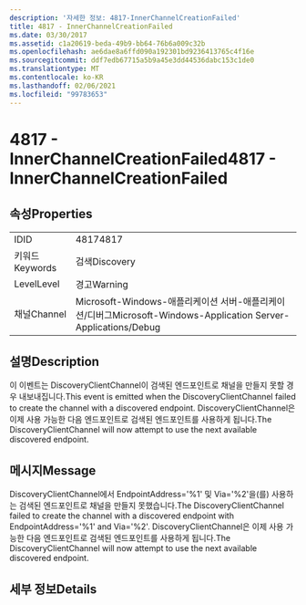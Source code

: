 ```yaml
---
description: '자세한 정보: 4817-InnerChannelCreationFailed'
title: 4817 - InnerChannelCreationFailed
ms.date: 03/30/2017
ms.assetid: c1a20619-beda-49b9-bb64-76b6a009c32b
ms.openlocfilehash: ae6dae8a6ffd090a192301bd9236413765c4f16e
ms.sourcegitcommit: ddf7edb67715a5b9a45e3dd44536dabc153c1de0
ms.translationtype: MT
ms.contentlocale: ko-KR
ms.lasthandoff: 02/06/2021
ms.locfileid: "99783653"
---
```

# <a name="4817---innerchannelcreationfailed"></a><span data-ttu-id="bed15-103">4817 - InnerChannelCreationFailed</span><span class="sxs-lookup"><span data-stu-id="bed15-103">4817 - InnerChannelCreationFailed</span></span>

## <a name="properties"></a><span data-ttu-id="bed15-104">속성</span><span class="sxs-lookup"><span data-stu-id="bed15-104">Properties</span></span>  
  
|||  
|-|-|  
|<span data-ttu-id="bed15-105">ID</span><span class="sxs-lookup"><span data-stu-id="bed15-105">ID</span></span>|<span data-ttu-id="bed15-106">4817</span><span class="sxs-lookup"><span data-stu-id="bed15-106">4817</span></span>|  
|<span data-ttu-id="bed15-107">키워드</span><span class="sxs-lookup"><span data-stu-id="bed15-107">Keywords</span></span>|<span data-ttu-id="bed15-108">검색</span><span class="sxs-lookup"><span data-stu-id="bed15-108">Discovery</span></span>|  
|<span data-ttu-id="bed15-109">Level</span><span class="sxs-lookup"><span data-stu-id="bed15-109">Level</span></span>|<span data-ttu-id="bed15-110">경고</span><span class="sxs-lookup"><span data-stu-id="bed15-110">Warning</span></span>|  
|<span data-ttu-id="bed15-111">채널</span><span class="sxs-lookup"><span data-stu-id="bed15-111">Channel</span></span>|<span data-ttu-id="bed15-112">Microsoft-Windows-애플리케이션 서버-애플리케이션/디버그</span><span class="sxs-lookup"><span data-stu-id="bed15-112">Microsoft-Windows-Application Server-Applications/Debug</span></span>|  
  
## <a name="description"></a><span data-ttu-id="bed15-113">설명</span><span class="sxs-lookup"><span data-stu-id="bed15-113">Description</span></span>  

 <span data-ttu-id="bed15-114">이 이벤트는 DiscoveryClientChannel이 검색된 엔드포인트로 채널을 만들지 못할 경우 내보내집니다.</span><span class="sxs-lookup"><span data-stu-id="bed15-114">This event is emitted when the DiscoveryClientChannel failed to create the channel with a discovered endpoint.</span></span> <span data-ttu-id="bed15-115">DiscoveryClientChannel은 이제 사용 가능한 다음 엔드포인트로 검색된 엔드포인트를 사용하게 됩니다.</span><span class="sxs-lookup"><span data-stu-id="bed15-115">The DiscoveryClientChannel will now attempt to use the next available discovered endpoint.</span></span>  
  
## <a name="message"></a><span data-ttu-id="bed15-116">메시지</span><span class="sxs-lookup"><span data-stu-id="bed15-116">Message</span></span>  

 <span data-ttu-id="bed15-117">DiscoveryClientChannel에서 EndpointAddress='%1' 및 Via='%2'을(를) 사용하는 검색된 엔드포인트로 채널을 만들지 못했습니다.</span><span class="sxs-lookup"><span data-stu-id="bed15-117">The DiscoveryClientChannel failed to create the channel with a discovered endpoint with EndpointAddress='%1' and Via='%2'.</span></span> <span data-ttu-id="bed15-118">DiscoveryClientChannel은 이제 사용 가능한 다음 엔드포인트로 검색된 엔드포인트를 사용하게 됩니다.</span><span class="sxs-lookup"><span data-stu-id="bed15-118">The DiscoveryClientChannel will now attempt to use the next available discovered endpoint.</span></span>  
  
## <a name="details"></a><span data-ttu-id="bed15-119">세부 정보</span><span class="sxs-lookup"><span data-stu-id="bed15-119">Details</span></span>
